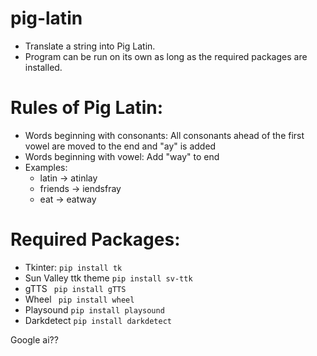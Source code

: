 # pig-latin
* Translate a string into Pig Latin.
* Program can be run on its own as long as the required packages are installed.

# Rules of Pig Latin:
* Words beginning with consonants: All consonants ahead of the first vowel are moved to the end and "ay" is added
* Words beginning with vowel: Add "way" to end
* Examples:
    * latin -> atinlay
    * friends -> iendsfray
    * eat -> eatway

# Required Packages:
* Tkinter: `` pip install tk ``
* Sun Valley ttk theme `` pip install sv-ttk ``
* gTTS `` pip install gTTS``
* Wheel `` pip install wheel``
* Playsound `` pip install playsound ``
* Darkdetect `` pip install darkdetect ``

Google ai??